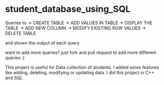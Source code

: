 # student_database_using_SQL

Queries to 
-> CREATE TABLE
-> ADD VALUES IN TABLE
-> DISPLAY THE TABLE
-> ADD NEW COLUMN
-> MODIFY EXISTING ROW VALUES
-> DELETE TABLE

and shown the output of each query

want to add more queries? just fork and pull request to add more different queries :)



This project is useful for Data collection of students. I added some features like adding, deleting, modifying or updating data. I did this project in C++ and SQL